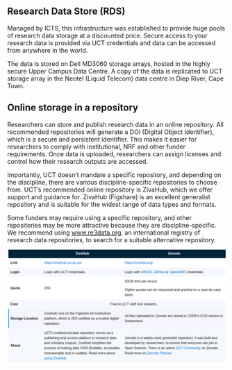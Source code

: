 ## Research Data Store (RDS)

Managed by ICTS,  this infrastructure was established to provide huge pools of research data storage at a discounted price. Secure access to your research data is provided via UCT credentials and data can be accessed from anywhere in the world. 

The data is stored on Dell MD3060 storage arrays, hosted in the highly secure Upper Campus Data Centre. A copy of the data is replicated to UCT storage array in the Neotel (Liquid Telecom) data centre in Diep River, Cape Town.

## Online storage in a repository

Researchers can store and publish research data in an online repository. All recommended repositories will generate a DOI (Digital Object Identifier), which is a secure and persistent identifier. This makes it easier for researchers to comply with institutional, NRF and other funder requirements. Once data is uploaded, researchers can assign licenses and control how their research outputs are accessed.

Importantly, UCT doesn’t mandate a specific repository, and depending on the discipline, there are various discipline-specific repositories to choose from. UCT’s recommended online repository is ZivaHub, which we offer support and guidance for. ZivaHub (Figshare) is an excellent generalist repository and is suitable for the widest range of data types and formats.  

Some funders may require using a specific repository, and other repositories may be more attractive because they are discipline-specific. We recommend using  www.re3data.org, an international registry of research data repositories, to search for a suitable alternative repository.

![Repositories table](repositories-comparison.png)